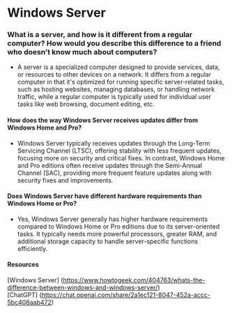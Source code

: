 # Windows Server

### What is a server, and how is it different from a regular computer? How would you describe this difference to a friend who doesn’t know much about computers?
- A server is a specialized computer designed to provide services, data, or resources to other devices on a network. It differs from a regular computer in that it's optimized for running specific server-related tasks, such as hosting websites, managing databases, or handling network traffic, while a regular computer is typically used for individual user tasks like web browsing, document editing, etc.

#### How does the way Windows Server receives updates differ from Windows Home and Pro?
- Windows Server typically receives updates through the Long-Term Servicing Channel (LTSC), offering stability with less frequent updates, focusing more on security and critical fixes. In contrast, Windows Home and Pro editions often receive updates through the Semi-Annual Channel (SAC), providing more frequent feature updates along with security fixes and improvements.

#### Does Windows Server have different hardware requirements than Windows Home or Pro?
- Yes, Windows Server generally has higher hardware requirements compared to Windows Home or Pro editions due to its server-oriented tasks. It typically needs more powerful processors, greater RAM, and additional storage capacity to handle server-specific functions efficiently.

#### Resources 
[Windows Server] (https://www.howtogeek.com/404763/whats-the-difference-between-windows-and-windows-server/) <br>
[ChatGPT] (https://chat.openai.com/share/2a1ec121-8047-452a-accc-5bc408aab472)